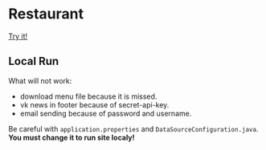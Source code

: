 # Restaurant 


[Try it!](https://www.dacha-restaurant.ru)


## Local Run 

What will not work: 
 - download menu file because it is missed. 
 - vk news in footer because of secret-api-key. 
 - email sending because of password and username. 


Be careful with `application.properties` and `DataSourceConfiguration.java`. **You must change it to run site localy!**
